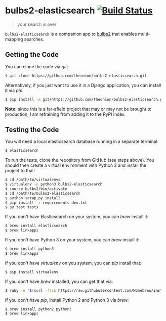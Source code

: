 # bulbs2-elasticsearch [![Build Status](https://travis-ci.org/theonion/bulbs2-elasticsearch.svg?branch=master)](https://travis-ci.org/theonion/bulbs2-elasticsearch)

> your search is over

`bulbs2-elasticsearch` is a companion app to [bulbs2](https://github.com/theonion/bulbs2) that enables multi-mapping 
searches.


## Getting the Code

You can clone the code via _git_:

```bash
$ git clone https://github.com/theonion/bulbs2-elasticsearch.git
```

Alternatively, if you just want to use it in a Django application, you can install it via _pip_:

```bash
$ pip install -e git+https://github.com/theonion/bulbs2-elasticsearch.git#egg=bulbs2-elasticsearch
```

__Note:__ since this is a far-afield project that may or may not be brought to production, I am refraining from adding 
it to the PyPI index.


## Testing the Code

You will need a local elasticsearch database running in a separate terminal:

```bash
$ elasticsearch
```

To run the tests, clone the repository from GitHub (see steps above). You should then create a virtual environment with 
Python 3 and install the project to that:

```bash
$ cd /path/to/virtualenvs
$ virtualenv -p python3 bulbs2-elasticsearch
$ source bulbs2/bin/activate
$ cd /path/to/bulbs2-elasticsearch
$ python setup.py install
$ pip install -r requirements-dev.txt
$ py.test tests
```

If you don't have Elasticsearch on your system, you can _brew_ install it:

```bash
$ brew install elasticsearch
$ brew linkapps
```

If you don't have Python 3 on your system, you can _brew_ install it:

```bash
$ brew install python3
$ brew linkapps
```

If you don't have _virtualenv_ on you system, you can _pip_ install that:

```bash
$ pip install virtualenv
```

If you don't have _brew_ installed, you can get that via:

```bash
$ ruby -e "$(curl -fsSL https://raw.githubusercontent.com/Homebrew/install/master/install)"
```

If you don't have _pip_, install Python 2 and Python 3 via _brew_:

```bash
$ brew install python2 python3
$ brew linkapps
```
